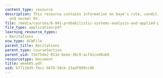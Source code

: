```yaml
---
content_type: resource
description: This resource contains information on baye's rule, conditional probability,
  and normal RV.
file: /media/courses/6-041-probabilistic-systems-analysis-and-applied-probability-spring-2006/b77116d5fbcc567858cb23adf899cc86_week05.pdf
file_type: application/pdf
learning_resource_types:
- Recitations
ocw_type: OCWFile
parent_title: Recitations
parent_type: CourseSection
parent_uid: 72e75de2-011e-beee-30c9-acf41ced8ab8
resourcetype: Document
title: week05.pdf
uid: b77116d5-fbcc-5678-58cb-23adf899cc86
---
```

